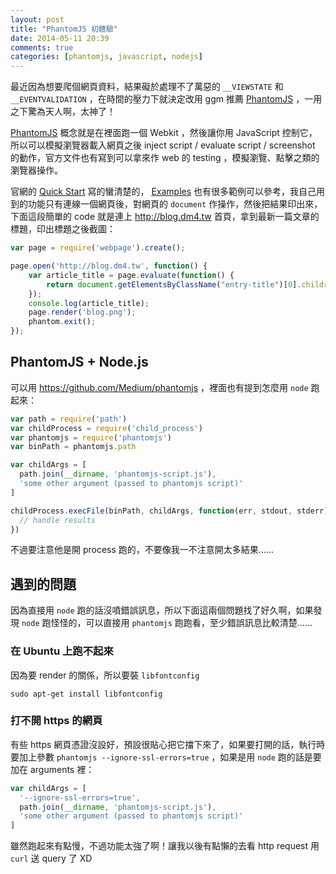 ```yaml
---
layout: post
title: "PhantomJS 初體驗"
date: 2014-05-11 20:39
comments: true
categories: [phantomjs, javascript, nodejs]
---
```


最近因為想要爬個網頁資料，結果礙於處理不了萬惡的 `__VIEWSTATE` 和 `__EVENTVALIDATION` ，在時間的壓力下就決定改用 ggm 推薦 [PhantomJS][1] ，一用之下驚為天人啊，太神了！

[PhantomJS][1] 概念就是在裡面跑一個 Webkit ，然後讓你用 JavaScript 控制它，所以可以模擬瀏覽器載入網頁之後 inject script / evaluate script / screenshot 的動作，官方文件也有寫到可以拿來作 web 的 testing ，模擬瀏覽、點擊之類的瀏覽器操作。

官網的 [Quick Start](http://phantomjs.org/quick-start.html) 寫的蠻清楚的， [Examples](http://phantomjs.org/examples/index.html) 也有很多範例可以參考，我自己用到的功能只有連線一個網頁後，對網頁的 `document` 作操作，然後把結果印出來，下面這段簡單的 code 就是連上 <http://blog.dm4.tw> 首頁，拿到最新一篇文章的標題，印出標題之後截圖：

``` javascript
var page = require('webpage').create();

page.open('http://blog.dm4.tw', function() {
    var article_title = page.evaluate(function() {
        return document.getElementsByClassName("entry-title")[0].children[0].innerHTML;
    });
    console.log(article_title);
    page.render('blog.png');
    phantom.exit();
});
```

## PhantomJS + Node.js

可以用 <https://github.com/Medium/phantomjs> ，裡面也有提到怎麼用 `node` 跑起來：

``` javascript
var path = require('path')
var childProcess = require('child_process')
var phantomjs = require('phantomjs')
var binPath = phantomjs.path

var childArgs = [
  path.join(__dirname, 'phantomjs-script.js'),
  'some other argument (passed to phantomjs script)'
]

childProcess.execFile(binPath, childArgs, function(err, stdout, stderr) {
  // handle results
})
```

不過要注意他是開 process 跑的，不要像我一不注意開太多結果……

## 遇到的問題

因為直接用 `node` 跑的話沒噴錯誤訊息，所以下面這兩個問題找了好久啊，如果發現 `node` 跑怪怪的，可以直接用 `phantomjs` 跑跑看，至少錯誤訊息比較清楚……

### 在 Ubuntu 上跑不起來

因為要 render 的關係，所以要裝 `libfontconfig`

    sudo apt-get install libfontconfig

### 打不開 https 的網頁

有些 https 網頁憑證沒設好，預設很貼心把它擋下來了，如果要打開的話，執行時要加上參數 `phantomjs --ignore-ssl-errors=true` ，如果是用 `node` 跑的話是要加在 arguments 裡：

``` javascript
var childArgs = [
  '--ignore-ssl-errors=true',
  path.join(__dirname, 'phantomjs-script.js'),
  'some other argument (passed to phantomjs script)'
]
```

雖然跑起來有點慢，不過功能太強了啊！讓我以後有點懶的去看 http request 用 `curl` 送 query 了 XD

[1]: http://phantomjs.org
